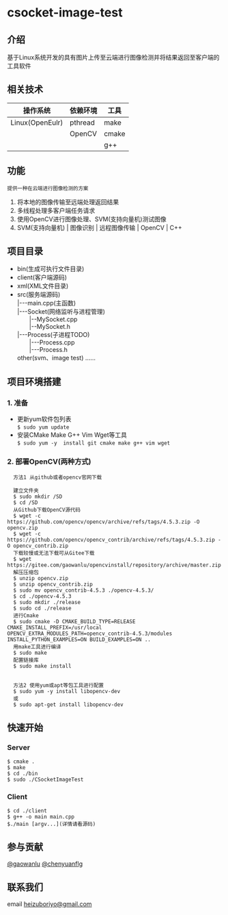 # csocket-image-test

## 介绍  
基于Linux系统开发的具有图片上传至云端进行图像检测并将结果返回至客户端的工具软件  
## 相关技术  
|  操作系统   | 依赖环境  | 工具 |  
|    ---     |   ---      | ---  |  
| Linux(OpenEulr)  | pthread | make  |  
|   | OpenCV | cmake |  
| | | g++ |  


## 功能 
`提供一种在云端进行图像检测的方案 `
1.  将本地的图像传输至远端处理返回结果
2.  多线程处理多客户端任务请求
3.  使用OpenCV进行图像处理、SVM(支持向量机)测试图像
4. SVM(支持向量机) | 图像识别 | 远程图像传输 | OpenCV | C++

## 项目目录
* bin(生成可执行文件目录)
* client(客户端源码)  
* xml(XML文件目录)  
* src(服务端源码)  
|---main.cpp(主函数)  
  |---Socket(网络监听与进程管理)  
  &emsp;&emsp;|--MySocket.cpp  
  &emsp;&emsp;|--MySocket.h  
  |---Process(子进程TODO)  
  &emsp;&emsp;|---Process.cpp  
  &emsp;&emsp;|---Process.h  
  other(svm、image test) ......


## 项目环境搭建

### 1. 准备  
* 更新yum软件包列表  
`
$ sudo yum update
`  
* 安装CMake Make G++ Vim Wget等工具  
`
$ sudo yum -y  install git cmake make g++ vim wget
`

### 2. 部署OpenCV(两种方式) 
```shell
  方法1 从github或者opencv官网下载  
  
  建立文件夹  
  $ sudo mkdir /SD  
  $ cd /SD
  从Github下载OpenCV源代码  
  $ wget -c https://github.com/opencv/opencv/archive/refs/tags/4.5.3.zip -O opencv.zip
  $ wget -c https://github.com/opencv/opencv_contrib/archive/refs/tags/4.5.3.zip -O opencv_contrib.zip 
  下载较慢或无法下载可从Gitee下载
  $ wget https://gitee.com/gaowanlu/opencvinstall/repository/archive/master.zip
  解压压缩包  
  $ unzip opencv.zip
  $ unzip opencv_contrib.zip
  $ sudo mv opencv_contrib-4.5.3 ./opencv-4.5.3/
  $ cd ./opencv-4.5.3
  $ sudo mkdir ./release
  $ sudo cd ./release
  进行Cmake  
  $ sudo cmake -D CMAKE_BUILD_TYPE=RELEASE CMAKE_INSTALL_PREFIX=/usr/local OPENCV_EXTRA_MODULES_PATH=opencv_contrib-4.5.3/modules INSTALL_PYTHON_EXAMPLES=ON BUILD_EXAMPLES=ON ..  
  用make工具进行编译  
  $ sudo make  
  配置链接库  
  $ sudo make install


  方法2 使用yum或apt等包工具进行配置
  $ sudo yum -y install libopencv-dev  
  或 
  $ sudo apt-get install libopencv-dev

```  

## 快速开始  
### Server 
```
$ cmake .
$ make
$ cd ./bin
$ sudo ./CSocketImageTest 
```
### Client 
```
$ cd ./client 
$ g++ -o main main.cpp 
$./main [argv...](详情请看源码)   
``` 
## 参与贡献

[@gaowanlu](https:://www.github.com/gaowanlu) 
[@chenyuanflg](https:://www.github.com/chenyuanfly) 

## 联系我们  
email heizuboriyo@gmail.com  
